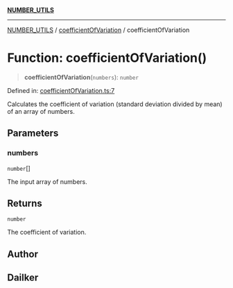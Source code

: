 [**NUMBER_UTILS**](../../README.md)

***

[NUMBER_UTILS](../../README.md) / [coefficientOfVariation](../README.md) / coefficientOfVariation

# Function: coefficientOfVariation()

> **coefficientOfVariation**(`numbers`): `number`

Defined in: [coefficientOfVariation.ts:7](https://github.com/dailker/everyutil/blob/8ebd741383aff061deffff96bf58a9059d1b9944/src/number/coefficientOfVariation.ts#L7)

Calculates the coefficient of variation (standard deviation divided by mean) of an array of numbers.

## Parameters

### numbers

`number`[]

The input array of numbers.

## Returns

`number`

The coefficient of variation.

## Author

## Dailker
